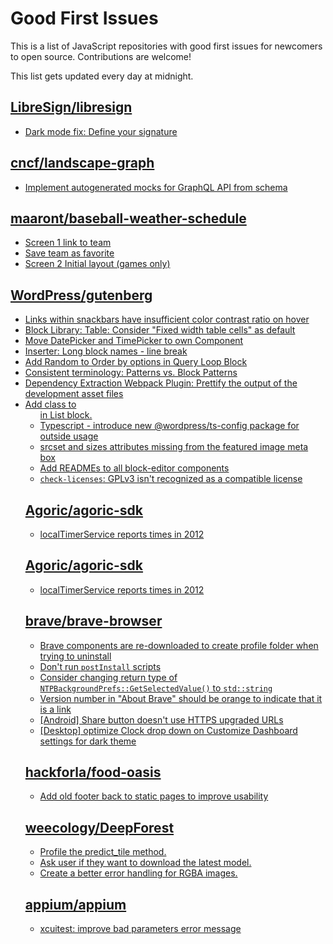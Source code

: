 # Good First Issues

This is a list of JavaScript repositories with good first issues for newcomers to open source. Contributions are welcome!

This list gets updated every day at midnight.

## [LibreSign/libresign](https://github.com/LibreSign/libresign)

- [Dark mode fix: Define your signature](https://github.com/LibreSign/libresign/issues/1461)

## [cncf/landscape-graph](https://github.com/cncf/landscape-graph)

- [Implement autogenerated mocks for GraphQL API from schema](https://github.com/cncf/landscape-graph/issues/103)

## [maaront/baseball-weather-schedule](https://github.com/maaront/baseball-weather-schedule)

- [Screen 1 link to team](https://github.com/maaront/baseball-weather-schedule/issues/6)
- [Save team as favorite](https://github.com/maaront/baseball-weather-schedule/issues/7)
- [Screen 2 Initial layout (games only)](https://github.com/maaront/baseball-weather-schedule/issues/8)

## [WordPress/gutenberg](https://github.com/WordPress/gutenberg)

- [Links within snackbars have insufficient color contrast ratio on hover](https://github.com/WordPress/gutenberg/issues/47273)
- [Block Library: Table: Consider "Fixed width table cells" as default](https://github.com/WordPress/gutenberg/issues/16045)
- [Move DatePicker and TimePicker to own Component](https://github.com/WordPress/gutenberg/issues/18072)
- [Inserter: Long block names - line break](https://github.com/WordPress/gutenberg/issues/8047)
- [Add Random to Order by options in Query Loop Block](https://github.com/WordPress/gutenberg/issues/40481)
- [Consistent terminology: Patterns vs. Block Patterns](https://github.com/WordPress/gutenberg/issues/49617)
- [Dependency Extraction Webpack Plugin: Prettify the output of the development asset files ](https://github.com/WordPress/gutenberg/issues/48106)
- [Add class to <ul> in List block.](https://github.com/WordPress/gutenberg/issues/12420)
- [Typescript - introduce new @wordpress/ts-config package for outside usage](https://github.com/WordPress/gutenberg/issues/48954)
- [srcset and sizes attributes missing from the featured image meta box](https://github.com/WordPress/gutenberg/issues/20795)
- [Add READMEs to all block-editor components](https://github.com/WordPress/gutenberg/issues/22891)
- [`check-licenses`: GPLv3 isn't recognized as a compatible license](https://github.com/WordPress/gutenberg/issues/20701)

## [Agoric/agoric-sdk](https://github.com/Agoric/agoric-sdk)

- [localTimerService reports times in 2012](https://github.com/Agoric/agoric-sdk/issues/2219)

## [Agoric/agoric-sdk](https://github.com/Agoric/agoric-sdk)

- [localTimerService reports times in 2012](https://github.com/Agoric/agoric-sdk/issues/2219)

## [brave/brave-browser](https://github.com/brave/brave-browser)

- [Brave components are re-downloaded to create profile folder when trying to uninstall](https://github.com/brave/brave-browser/issues/1812)
- [Don't run `postInstall` scripts](https://github.com/brave/brave-browser/issues/28419)
- [Consider changing return type of `NTPBackgroundPrefs::GetSelectedValue()` to `std::string`](https://github.com/brave/brave-browser/issues/25602)
- [Version number in "About Brave" should be orange to indicate that it is a link](https://github.com/brave/brave-browser/issues/26040)
- [[Android] Share button doesn't use HTTPS upgraded URLs](https://github.com/brave/brave-browser/issues/11383)
- [[Desktop] optimize Clock drop down on Customize Dashboard settings for dark theme ](https://github.com/brave/brave-browser/issues/12060)

## [hackforla/food-oasis](https://github.com/hackforla/food-oasis)

- [Add old footer back to static pages to improve usability](https://github.com/hackforla/food-oasis/issues/1520)

## [weecology/DeepForest](https://github.com/weecology/DeepForest)

- [Profile the predict_tile method.](https://github.com/weecology/DeepForest/issues/404)
- [Ask user if they want to download the latest model.](https://github.com/weecology/DeepForest/issues/321)
- [Create a better error handling for RGBA images. ](https://github.com/weecology/DeepForest/issues/392)

## [appium/appium](https://github.com/appium/appium)

- [xcuitest: improve bad parameters error message](https://github.com/appium/appium/issues/18438)

